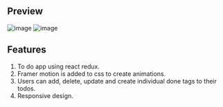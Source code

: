 ## Preview


![image](https://user-images.githubusercontent.com/72314518/146541672-42dd3381-9d33-4777-9b7c-920be3aec3c6.png)
![image](https://user-images.githubusercontent.com/72314518/146541831-c4024f36-94bd-48e9-8cb0-cce4a35d0f18.png)



## Features

1) To do app using react redux.
2) Framer motion is added to css to create animations.
3) Users can add, delete, update and create individual done tags to their todos.
4) Responsive design.


